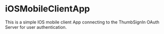 # iOSMobileClientApp

This is a simple IOS mobile client App connecting to the ThumbSignIn OAuth Server for user authentication.

